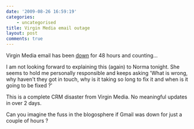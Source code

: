 ```yaml
---
date: '2009-08-26 16:59:19'
categories:
    - uncategorised
title: Virgin Media email outage
layout: post
comments: true
---
```


Virgin Media email has been
[down](http://status-cable.virginmedia.com/vmstatus/serviceissue.do?ticket=1066470)
for 48 hours and counting...

I am not looking forward to explaining this (again) to Norma tonight.
She seems to hold me personally responsible and keeps asking 'What is
wrong, why haven't they got in touch, why is it taking so long to fix it
and when is it going to be fixed ?'

This is a complete CRM disaster from Virgin Media. No meaningful updates
in over 2 days.

Can you imagine the fuss in the blogosphere if Gmail was down for just a
couple of hours ?

